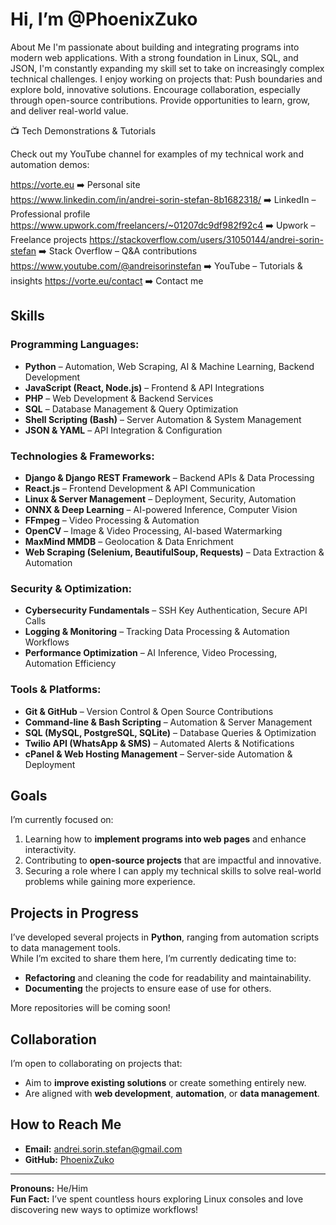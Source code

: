 # Hi, I’m @PhoenixZuko

 About Me
I'm passionate about building and integrating programs into modern web applications. With a strong foundation in Linux, SQL, and JSON, I'm constantly expanding my skill set to take on increasingly complex technical challenges.
 I enjoy working on projects that:
Push boundaries and explore bold, innovative solutions.
Encourage collaboration, especially through open-source contributions.
Provide opportunities to learn, grow, and deliver real-world value.

📺 Tech Demonstrations & Tutorials

Check out my YouTube channel for examples of my technical work and automation demos:






https://vorte.eu          ➡️ Personal site               
https://www.linkedin.com/in/andrei-sorin-stefan-8b1682318/    ➡️ LinkedIn  – Professional profile
 https://www.upwork.com/freelancers/~01207dc9df982f92c4       ➡️ Upwork  – Freelance projects
https://stackoverflow.com/users/31050144/andrei-sorin-stefan  ➡️ Stack Overflow  – Q&A contributions
https://www.youtube.com/@andreisorinstefan                    ➡️ YouTube – Tutorials & insights
https://vorte.eu/contact  ➡️ Contact me  
 
## Skills

### Programming Languages:
- **Python** – Automation, Web Scraping, AI & Machine Learning, Backend Development  
- **JavaScript (React, Node.js)** – Frontend & API Integrations  
- **PHP** – Web Development & Backend Services  
- **SQL** – Database Management & Query Optimization  
- **Shell Scripting (Bash)** – Server Automation & System Management  
- **JSON & YAML** – API Integration & Configuration  

### Technologies & Frameworks:
- **Django & Django REST Framework** – Backend APIs & Data Processing  
- **React.js** – Frontend Development & API Communication  
- **Linux & Server Management** – Deployment, Security, Automation  
- **ONNX & Deep Learning** – AI-powered Inference, Computer Vision  
- **FFmpeg** – Video Processing & Automation  
- **OpenCV** – Image & Video Processing, AI-based Watermarking  
- **MaxMind MMDB** – Geolocation & Data Enrichment  
- **Web Scraping (Selenium, BeautifulSoup, Requests)** – Data Extraction & Automation  

### Security & Optimization:
- **Cybersecurity Fundamentals** – SSH Key Authentication, Secure API Calls  
- **Logging & Monitoring** – Tracking Data Processing & Automation Workflows  
- **Performance Optimization** – AI Inference, Video Processing, Automation Efficiency  

### Tools & Platforms:
- **Git & GitHub** – Version Control & Open Source Contributions  
- **Command-line & Bash Scripting** – Automation & Server Management  
- **SQL (MySQL, PostgreSQL, SQLite)** – Database Queries & Optimization  
- **Twilio API (WhatsApp & SMS)** – Automated Alerts & Notifications  
- **cPanel & Web Hosting Management** – Server-side Automation & Deployment  

## Goals
I’m currently focused on:
1. Learning how to **implement programs into web pages** and enhance interactivity.  
2. Contributing to **open-source projects** that are impactful and innovative.  
3. Securing a role where I can apply my technical skills to solve real-world problems while gaining more experience.  

## Projects in Progress
I’ve developed several projects in **Python**, ranging from automation scripts to data management tools.  
While I’m excited to share them here, I’m currently dedicating time to:
- **Refactoring** and cleaning the code for readability and maintainability.  
- **Documenting** the projects to ensure ease of use for others.  

More repositories will be coming soon!

## Collaboration
I’m open to collaborating on projects that:
- Aim to **improve existing solutions** or create something entirely new.  
- Are aligned with **web development**, **automation**, or **data management**.  

## How to Reach Me
- **Email:** andrei.sorin.stefan@gmail.com  
- **GitHub:** [PhoenixZuko](https://github.com/PhoenixZuko)  

---

**Pronouns:** He/Him  
**Fun Fact:** I’ve spent countless hours exploring Linux consoles and love discovering new ways to optimize workflows!

